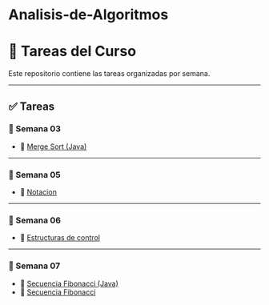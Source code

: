 # Analisis-de-Algoritmos

# 📝 Tareas del Curso

Este repositorio contiene las tareas organizadas por semana.

---

## ✅ Tareas 

### 📁 Semana 03
- 📄 [Merge Sort (Java)](semana%2003/mergeSort.java)

---

### 📁 Semana 05
- 📝 [Notacion](semana%2005/AnalisisAlgoritmosT1.docx)

---

### 📁 Semana 06
- 📝 [Estructuras de control](semana%2006/AnalisisAlgoritmosT2.docx)

---

### 📁 Semana 07
- 📄 [Secuencia Fibonacci (Java)](semana%2007/secuenciaFibonacci.java)
- 📝 [Secuencia Fibonacci](semana%2007/AnalisisAlgoritmosFibonacci.docx)


